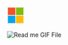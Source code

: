 <p>
  <img src="images/microsoft.png" alt="HTML" width="40" height="40"/>
</p>

![Read me GIF File](read_me.gif)
